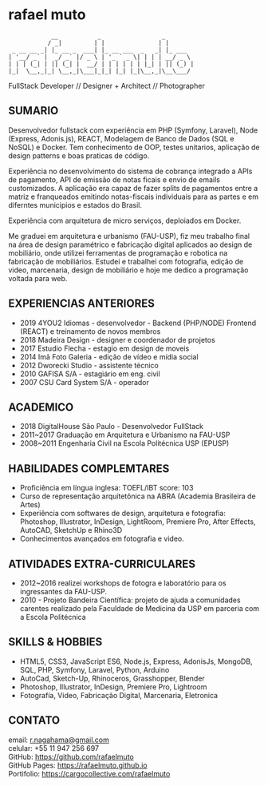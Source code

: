 # rafael muto
```
            __           _                 _        
           / _|         | |               | |       
 _ __ __ _| |_ __ _  ___| |_ __ ___  _   _| |_ ___  
| '__/ _` |  _/ _` |/ _ \ | '_ ` _ \| | | | __/ _ \ 
| | | (_| | || (_| |  __/ | | | | | | |_| | || (_) |
|_|  \__,_|_| \__,_|\___|_|_| |_| |_|\__,_|\__\___/ 
```
FullStack Developer // Designer + Architect // Photographer

## SUMARIO
Desenvolvedor fullstack com experiência em PHP (Symfony, Laravel), Node (Express, Adonis.js), REACT, Modelagem de Banco de Dados (SQL e NoSQL) e Docker. Tem conhecimento de OOP, testes unitarios, aplicação de design patterns e boas praticas de código.

Experiência no desenvolvimento do sistema de cobrança integrado a APIs de pagamento, API de emissão de notas ficais e envio de emails customizados. A aplicação era capaz de fazer splits de pagamentos entre a matriz e franqueados emitindo notas-fiscais individuais para as partes e em diferntes municipios e estados do Brasil.

Experiência com arquitetura de micro serviços, deploiados em Docker.

Me graduei em arquitetura e urbanismo (FAU-USP), fiz meu trabalho final na área de design paramétrico e fabricação digital aplicados ao design de mobiliário, onde utilizei ferramentas de programação e robotica na fabricação de mobiliários. Estudei e trabalhei com fotografia, edição de video, marcenaria, design de mobiliário e hoje me dedico a programação voltada para web.

## EXPERIENCIAS ANTERIORES
- 2019 4YOU2 Idiomas - desenvolvedor - Backend (PHP/NODE) Frontend (REACT) e treinamento de novos membros
- 2018 Madeira Design - designer e coordenador de projetos
- 2017 Estudio Flecha - estagio em design de moveis
- 2014 Imã Foto Galeria - edição de vídeo e mídia social
- 2012 Dworecki Studio - assistente técnico
- 2010 GAFISA S/A - estagiário em eng. civil
- 2007 CSU Card System S/A - operador

## ACADEMICO 
- 2018 DigitalHouse São Paulo - Desenvolvedor FullStack
- 2011~2017 Graduação em Arquitetura e Urbanismo na FAU-USP
- 2008~2011 Engenharia Civil na Escola Politécnica USP (EPUSP)

## HABILIDADES COMPLEMTARES
- Proficiência em língua inglesa: TOEFL/IBT score: 103
- Curso de representação arquitetônica na ABRA (Academia Brasileira de Artes)
- Experiência com softwares de design, arquitetura e fotografia: Photoshop, Illustrator, InDesign, LightRoom, Premiere Pro, After Effects, AutoCAD, SketchUp e Rhino3D
- Conhecimentos avançados em fotografia e video.

## ATIVIDADES EXTRA-CURRICULARES
- 2012~2016 realizei workshops de fotogra e laboratório para os ingressantes da FAU-USP.
- 2010 - Projeto Bandeira Científica: projeto de ajuda a comunidades carentes realizado pela Faculdade de Medicina da USP em parceria com a Escola Politécnica

## SKILLS & HOBBIES
- HTML5, CSS3, JavaScript ES6, Node.js, Express, AdonisJs, MongoDB, SQL, PHP, Symfony, Laravel, Python, Arduino
- AutoCad, Sketch-Up, Rhinoceros, Grasshopper, Blender
- Photoshop, Illustrator, InDesign, Premiere Pro, Lightroom
- Fotografía, Video, Fabricação Digital, Marcenaria, Eletronica

## CONTATO
email: r.nagahama@gmail.com  
celular: +55 11 947 256 697  
GitHub: https://github.com/rafaelmuto  
GitHub Pages: https://rafaelmuto.github.io  
Portifolio: https://cargocollective.com/rafaelmuto
